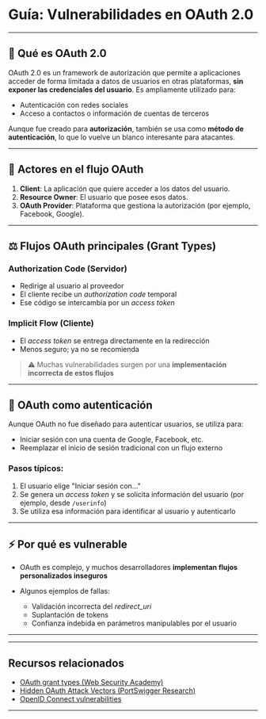 # Guía: Vulnerabilidades en OAuth 2.0

---

## 🔐 Qué es OAuth 2.0

OAuth 2.0 es un framework de autorización que permite a aplicaciones acceder de forma limitada a datos de usuarios en otras plataformas, **sin exponer las credenciales del usuario**. Es ampliamente utilizado para:

* Autenticación con redes sociales
* Acceso a contactos o información de cuentas de terceros

Aunque fue creado para **autorización**, también se usa como **método de autenticación**, lo que lo vuelve un blanco interesante para atacantes.

---

## 🤷 Actores en el flujo OAuth

1. **Client**: La aplicación que quiere acceder a los datos del usuario.
2. **Resource Owner**: El usuario que posee esos datos.
3. **OAuth Provider**: Plataforma que gestiona la autorización (por ejemplo, Facebook, Google).

---

## ⚖️ Flujos OAuth principales (Grant Types)

### Authorization Code (Servidor)

* Redirige al usuario al proveedor
* El cliente recibe un *authorization code* temporal
* Ese código se intercambia por un *access token*

### Implicit Flow (Cliente)

* El *access token* se entrega directamente en la redirección
* Menos seguro; ya no se recomienda

> ⚠️ Muchas vulnerabilidades surgen por una **implementación incorrecta de estos flujos**

---

## 🔑 OAuth como autenticación

Aunque OAuth no fue diseñado para autenticar usuarios, se utiliza para:

* Iniciar sesión con una cuenta de Google, Facebook, etc.
* Reemplazar el inicio de sesión tradicional con un flujo externo

### Pasos típicos:

1. El usuario elige "Iniciar sesión con..."
2. Se genera un *access token* y se solicita información del usuario (por ejemplo, desde `/userinfo`)
3. Se utiliza esa información para identificar al usuario y autenticarlo

---

## ⚡️ Por qué es vulnerable

* OAuth es complejo, y muchos desarrolladores **implementan flujos personalizados inseguros**
* Algunos ejemplos de fallas:

  * Validación incorrecta del *redirect\_uri*
  * Suplantación de tokens
  * Confianza indebida en parámetros manipulables por el usuario

---

---

## Recursos relacionados

* [OAuth grant types (Web Security Academy)](https://portswigger.net/web-security/oauth/grant-types)
* [Hidden OAuth Attack Vectors (PortSwigger Research)](https://portswigger.net/research/hidden-oauth-attack-vectors)
* [OpenID Connect vulnerabilities](https://portswigger.net/web-security/oauth/openid-connect)

---
